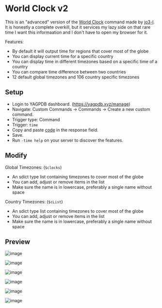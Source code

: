 # World Clock v2
This is an "advanced" version of the [World Clock](https://yagpdb-cc.github.io/utilities/world-clock) command made by [jo3-l](https://github.com/jo3-l). It is honestly a complete overkill, but it services my lazy side on that rare time I want this informaation and I don't have to open my browser for it.

Features:
- By default it will output time for regions that cover most of the globe
- You can display current time for a specific country
- You can display time in different timezones based on a specific time of a country
- You can compare time difference between two countries
- 12 default global timezones and 106 country specific timezones

## Setup
- Login to YAGPDB dashboard. (https://yagpdb.xyz/manage)
- Navigate: Custom Commands -> Commands -> Create a new custom command.
- Trigger type: Command
- Trigger: `time`
- Copy and paste [code](https://raw.githubusercontent.com/Samillion/yagpdb-cc/main/World%20Clock%20v2/worldclockv2.go) in the response field.
- Save.
- Run `-time help` on your server to discover the features.

## Modify
Global Timezones: (`$clocks`)
- An sdict type list containing timezones to cover most of the globe
- You can add, adjust or remove items in the list
- Make sure the name is in lowercase, preferably a single name without space

Country Timezones: (`$cList`)
- An sdict type list containing timezones to cover most of the globe
- You can add, adjust or remove items in the list
- Make sure the name is in lowercase, preferably a single name without space

## Preview

![image](https://github.com/Samillion/yagpdb-cc/assets/17427046/56d9e38f-a492-47c8-9407-c9aa70abb5cf)

![image](https://github.com/Samillion/yagpdb-cc/assets/17427046/55474c0b-30c4-4b73-bb1d-34611f2d2b0d)

![image](https://github.com/Samillion/yagpdb-cc/assets/17427046/6a812335-b3cf-4aad-a283-c00c2d499a43)

![image](https://github.com/Samillion/yagpdb-cc/assets/17427046/37dfae46-e4e6-4fb4-b90d-6e5f191dbb61)

![image](https://github.com/Samillion/yagpdb-cc/assets/17427046/c87b2234-99e4-4170-8e28-116476d82c69)

![image](https://github.com/Samillion/yagpdb-cc/assets/17427046/b752f8a8-9fa2-49c1-84b4-cc0a31f14f9b)
